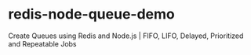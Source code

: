 # redis-node-queue-demo
Create Queues using Redis and Node.js | FIFO, LIFO, Delayed, Prioritized and Repeatable Jobs
